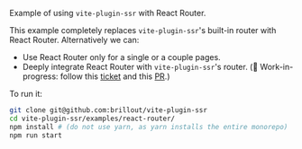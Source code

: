 Example of using `vite-plugin-ssr` with React Router.

This example completely replaces `vite-plugin-ssr`'s built-in router with React Router. Alternatively we can:
 - Use React Router only for a single or a couple pages.
 - Deeply integrate React Router with `vite-plugin-ssr`'s router. (:construction: Work-in-progress: follow this [ticket](https://github.com/brillout/vite-plugin-ssr/issues/9) and this [PR](https://github.com/brillout/vite-plugin-ssr/pull/40).)

To run it:

```bash
git clone git@github.com:brillout/vite-plugin-ssr
cd vite-plugin-ssr/examples/react-router/
npm install # (do not use yarn, as yarn installs the entire monorepo)
npm run start
```
